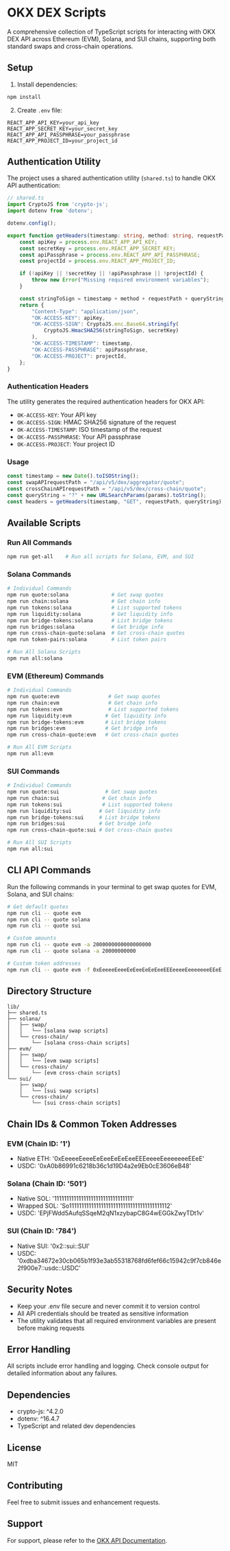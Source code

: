 # OKX DEX Scripts

A comprehensive collection of TypeScript scripts for interacting with OKX DEX API across Ethereum (EVM), Solana, and SUI chains, supporting both standard swaps and cross-chain operations.

## Setup

1. Install dependencies:
```bash
npm install
```

2. Create `.env` file:
```env
REACT_APP_API_KEY=your_api_key
REACT_APP_SECRET_KEY=your_secret_key
REACT_APP_API_PASSPHRASE=your_passphrase
REACT_APP_PROJECT_ID=your_project_id
```

## Authentication Utility

The project uses a shared authentication utility (`shared.ts`) to handle OKX API authentication:

```typescript
// shared.ts
import CryptoJS from 'crypto-js';
import dotenv from 'dotenv';

dotenv.config();

export function getHeaders(timestamp: string, method: string, requestPath: string, queryString = "") {
    const apiKey = process.env.REACT_APP_API_KEY;
    const secretKey = process.env.REACT_APP_SECRET_KEY;
    const apiPassphrase = process.env.REACT_APP_API_PASSPHRASE;
    const projectId = process.env.REACT_APP_PROJECT_ID;

    if (!apiKey || !secretKey || !apiPassphrase || !projectId) {
        throw new Error("Missing required environment variables");
    }

    const stringToSign = timestamp + method + requestPath + queryString;
    return {
        "Content-Type": "application/json",
        "OK-ACCESS-KEY": apiKey,
        "OK-ACCESS-SIGN": CryptoJS.enc.Base64.stringify(
            CryptoJS.HmacSHA256(stringToSign, secretKey)
        ),
        "OK-ACCESS-TIMESTAMP": timestamp,
        "OK-ACCESS-PASSPHRASE": apiPassphrase,
        "OK-ACCESS-PROJECT": projectId,
    };
}
```

### Authentication Headers

The utility generates the required authentication headers for OKX API:
- `OK-ACCESS-KEY`: Your API key
- `OK-ACCESS-SIGN`: HMAC SHA256 signature of the request
- `OK-ACCESS-TIMESTAMP`: ISO timestamp of the request
- `OK-ACCESS-PASSPHRASE`: Your API passphrase
- `OK-ACCESS-PROJECT`: Your project ID

### Usage
```typescript
const timestamp = new Date().toISOString();
const swapAPIrequestPath = "/api/v5/dex/aggregator/quote";
const crossChainAPIrequestPath = "/api/v5/dex/cross-chain/quote";
const queryString = "?" + new URLSearchParams(params).toString();
const headers = getHeaders(timestamp, "GET", requestPath, queryString);
```

## Available Scripts

### Run All Commands
```bash
npm run get-all    # Run all scripts for Solana, EVM, and SUI
```

### Solana Commands
```bash
# Individual Commands
npm run quote:solana              # Get swap quotes
npm run chain:solana              # Get chain info
npm run tokens:solana             # List supported tokens
npm run liquidity:solana          # Get liquidity info
npm run bridge-tokens:solana      # List bridge tokens
npm run bridges:solana            # Get bridge info
npm run cross-chain-quote:solana  # Get cross-chain quotes
npm run token-pairs:solana        # List token pairs

# Run All Solana Scripts
npm run all:solana
```

### EVM (Ethereum) Commands
```bash
# Individual Commands
npm run quote:evm                # Get swap quotes
npm run chain:evm                # Get chain info
npm run tokens:evm               # List supported tokens
npm run liquidity:evm           # Get liquidity info
npm run bridge-tokens:evm       # List bridge tokens
npm run bridges:evm             # Get bridge info
npm run cross-chain-quote:evm   # Get cross-chain quotes

# Run All EVM Scripts
npm run all:evm
```

### SUI Commands
```bash
# Individual Commands
npm run quote:sui               # Get swap quotes
npm run chain:sui              # Get chain info
npm run tokens:sui             # List supported tokens
npm run liquidity:sui         # Get liquidity info
npm run bridge-tokens:sui     # List bridge tokens
npm run bridges:sui           # Get bridge info
npm run cross-chain-quote:sui # Get cross-chain quotes

# Run All SUI Scripts
npm run all:sui
```

## CLI API Commands

Run the following commands in your terminal to get swap quotes for EVM, Solana, and SUI chains:

```bash
# Get default quotes
npm run cli -- quote evm
npm run cli -- quote solana
npm run cli -- quote sui

# Custom amounts
npm run cli -- quote evm -a 2000000000000000000
npm run cli -- quote solana -a 20000000000

# Custom token addresses
npm run cli -- quote evm -f 0xEeeeeEeeeEeEeeEeEeEeeEEEeeeeEeeeeeeeEEeE -t 0xdAC17F958D2ee523a2206206994597C13D831ec7 -a 1000000000000000000
```

## Directory Structure
```
lib/
├── shared.ts
├── solana/
│   ├── swap/
│   │   └── [solana swap scripts]
│   └── cross-chain/
│       └── [solana cross-chain scripts]
├── evm/
│   ├── swap/
│   │   └── [evm swap scripts]
│   └── cross-chain/
│       └── [evm cross-chain scripts]
└── sui/
    ├── swap/
    │   └── [sui swap scripts]
    └── cross-chain/
        └── [sui cross-chain scripts]
```

## Chain IDs & Common Token Addresses

### EVM (Chain ID: '1')
- Native ETH: '0xEeeeeEeeeEeEeeEeEeEeeEEEeeeeEeeeeeeeEEeE'
- USDC: '0xA0b86991c6218b36c1d19D4a2e9Eb0cE3606eB48'

### Solana (Chain ID: '501')
- Native SOL: '11111111111111111111111111111111'
- Wrapped SOL: 'So11111111111111111111111111111111111111112'
- USDC: 'EPjFWdd5AufqSSqeM2qN1xzybapC8G4wEGGkZwyTDt1v'

### SUI (Chain ID: '784')
- Native SUI: '0x2::sui::SUI'
- USDC: '0xdba34672e30cb065b1f93e3ab55318768fd6fef66c15942c9f7cb846e2f900e7::usdc::USDC'

## Security Notes
- Keep your .env file secure and never commit it to version control
- All API credentials should be treated as sensitive information
- The utility validates that all required environment variables are present before making requests

## Error Handling
All scripts include error handling and logging. Check console output for detailed information about any failures.

## Dependencies
- crypto-js: ^4.2.0
- dotenv: ^16.4.7
- TypeScript and related dev dependencies

## License
MIT

## Contributing
Feel free to submit issues and enhancement requests.

## Support
For support, please refer to the [OKX API Documentation](https://www.okx.com/docs-v5/en/).